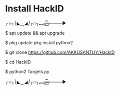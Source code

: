 # Install HackID

┌∩┐⎝◣⏝◢⎠┌∩┐︻╦̵̵͇̿̿̿̿╤────►

$ apt update && apt upgrade

$ pkg update pkg install python2

$ git clone https://github.com/AKKUSANTUY/HackID

$ cd HackID

$ python2 Targets.py

┌∩┐⎝◣⏝◢⎠┌∩┐︻╦̵̵͇̿̿̿̿╤────►
